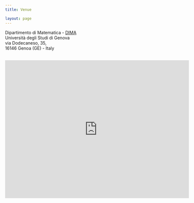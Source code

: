 ```yaml
---
title: Venue 

layout: page
---
```


Dipartimento di Matematica - [DIMA](dima.unige.it)  
Università degli Studi di Genova  
via Dodecaneso, 35,  
16146 Genoa (GE) - Italy  

<br> 

<iframe src="https://www.google.com/maps/embed?pb=!1m18!1m12!1m3!1d2850.4558928405568!2d8.969983515771684!3d44.403289911620284!2m3!1f0!2f0!3f0!3m2!1i1024!2i768!4f13.1!3m3!1m2!1s0x12d3430af8b560bd%3A0xffca518652b2929!2sUniversit%C3%A0%20degli%20Studi%20di%20Genova%20-%20Dipartimento%20di%20Matematica!5e0!3m2!1sit!2sit!4v1632984605958!5m2!1sit!2sit" width="600" height="450" style="border:0;" allowfullscreen="" loading="lazy"></iframe>


